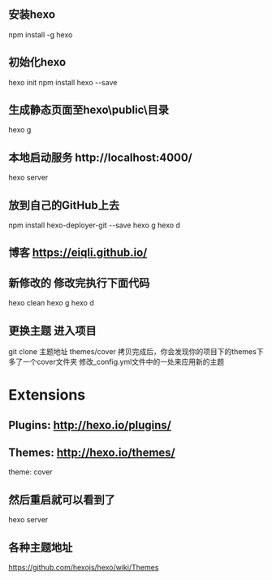 ## 安装hexo
npm install -g hexo

## 初始化hexo
hexo init
npm install hexo --save

## 生成静态页面至hexo\public\目录
hexo g

## 本地启动服务  http://localhost:4000/
hexo server

## 放到自己的GitHub上去
npm install hexo-deployer-git --save
hexo g
hexo d

## 博客 https://eiqli.github.io/

## 新修改的 修改完执行下面代码
hexo clean
hexo g
hexo d

## 更换主题 进入项目

git clone 主题地址 themes/cover
拷贝完成后，你会发现你的项目下的themes下多了一个cover文件夹
修改_config.yml文件中的一处来应用新的主题

# Extensions
## Plugins: http://hexo.io/plugins/
## Themes: http://hexo.io/themes/
theme: cover

## 然后重启就可以看到了
hexo server

## 各种主题地址
https://github.com/hexojs/hexo/wiki/Themes